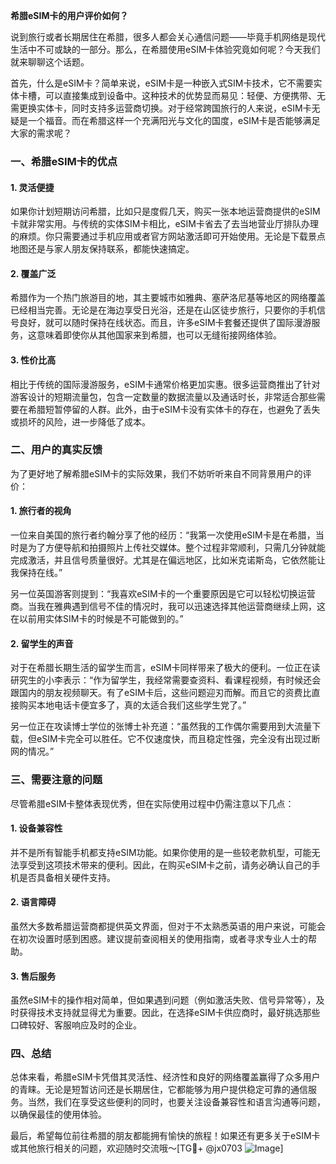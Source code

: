 **希腊eSIM卡的用户评价如何？**

说到旅行或者长期居住在希腊，很多人都会关心通信问题——毕竟手机网络是现代生活中不可或缺的一部分。那么，在希腊使用eSIM卡体验究竟如何呢？今天我们就来聊聊这个话题。

首先，什么是eSIM卡？简单来说，eSIM卡是一种嵌入式SIM卡技术，它不需要实体卡槽，可以直接集成到设备中。这种技术的优势显而易见：轻便、方便携带、无需更换实体卡，同时支持多运营商切换。对于经常跨国旅行的人来说，eSIM卡无疑是一个福音。而在希腊这样一个充满阳光与文化的国度，eSIM卡是否能够满足大家的需求呢？

### 一、希腊eSIM卡的优点

#### 1. **灵活便捷**
如果你计划短期访问希腊，比如只是度假几天，购买一张本地运营商提供的eSIM卡就非常实用。与传统的实体SIM卡相比，eSIM卡省去了去当地营业厅排队办理的麻烦。你只需要通过手机应用或者官方网站激活即可开始使用。无论是下载景点地图还是与家人朋友保持联系，都能快速搞定。

#### 2. **覆盖广泛**
希腊作为一个热门旅游目的地，其主要城市如雅典、塞萨洛尼基等地区的网络覆盖已经相当完善。无论是在海边享受日光浴，还是在山区徒步旅行，只要你的手机信号良好，就可以随时保持在线状态。而且，许多eSIM卡套餐还提供了国际漫游服务，这意味着即使你从其他国家来到希腊，也可以无缝衔接网络体验。

#### 3. **性价比高**
相比于传统的国际漫游服务，eSIM卡通常价格更加实惠。很多运营商推出了针对游客设计的短期流量包，包含一定数量的数据流量以及通话时长，非常适合那些需要在希腊短暂停留的人群。此外，由于eSIM卡没有实体卡的存在，也避免了丢失或损坏的风险，进一步降低了成本。

### 二、用户的真实反馈

为了更好地了解希腊eSIM卡的实际效果，我们不妨听听来自不同背景用户的评价：

#### 1. **旅行者的视角**
一位来自美国的旅行者约翰分享了他的经历：“我第一次使用eSIM卡是在希腊，当时是为了方便导航和拍摄照片上传社交媒体。整个过程非常顺利，只需几分钟就能完成激活，并且信号质量很好。尤其是在偏远地区，比如米克诺斯岛，它依然能让我保持在线。”

另一位英国游客则提到：“我喜欢eSIM卡的一个重要原因是它可以轻松切换运营商。当我在雅典遇到信号不佳的情况时，我可以迅速选择其他运营商继续上网，这在以前用实体SIM卡的时候是不可能做到的。”

#### 2. **留学生的声音**
对于在希腊长期生活的留学生而言，eSIM卡同样带来了极大的便利。一位正在读研究生的小李表示：“作为留学生，我经常需要查资料、看课程视频，有时候还会跟国内的朋友视频聊天。有了eSIM卡后，这些问题迎刃而解。而且它的资费比直接购买本地电话卡便宜多了，真的太适合我们这些学生党了。”

另一位正在攻读博士学位的张博士补充道：“虽然我的工作偶尔需要用到大流量下载，但eSIM卡完全可以胜任。它不仅速度快，而且稳定性强，完全没有出现过断网的情况。”

### 三、需要注意的问题

尽管希腊eSIM卡整体表现优秀，但在实际使用过程中仍需注意以下几点：

#### 1. **设备兼容性**
并不是所有智能手机都支持eSIM功能。如果你使用的是一些较老款机型，可能无法享受到这项技术带来的便利。因此，在购买eSIM卡之前，请务必确认自己的手机是否具备相关硬件支持。

#### 2. **语言障碍**
虽然大多数希腊运营商都提供英文界面，但对于不太熟悉英语的用户来说，可能会在初次设置时感到困惑。建议提前查阅相关的使用指南，或者寻求专业人士的帮助。

#### 3. **售后服务**
虽然eSIM卡的操作相对简单，但如果遇到问题（例如激活失败、信号异常等），及时获得技术支持就显得尤为重要。因此，在选择eSIM卡供应商时，最好挑选那些口碑较好、客服响应及时的企业。

### 四、总结

总体来看，希腊eSIM卡凭借其灵活性、经济性和良好的网络覆盖赢得了众多用户的青睐。无论是短暂访问还是长期居住，它都能够为用户提供稳定可靠的通信服务。当然，我们在享受这些便利的同时，也要关注设备兼容性和语言沟通等问题，以确保最佳的使用体验。

最后，希望每位前往希腊的朋友都能拥有愉快的旅程！如果还有更多关于eSIM卡或其他旅行相关的问题，欢迎随时交流哦～[TG💪+ @jx0703 ![Image](https://github.com/user-attachments/assets/dbca1d08-cadb-493c-b0ec-ad6f7a83f270)]